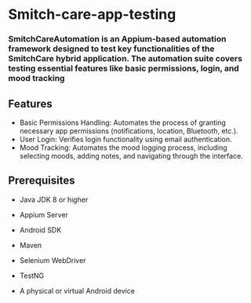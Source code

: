 # Smitch-care-app-testing
### SmitchCareAutomation is an Appium-based automation framework designed to test key functionalities of the SmitchCare hybrid application. The automation suite covers testing essential features like basic permissions, login, and mood tracking

## Features

- Basic Permissions Handling: Automates the process of granting necessary app permissions (notifications, location, Bluetooth, etc.).
- User Login: Verifies login functionality using email authentication.
- Mood Tracking: Automates the mood logging process, including selecting moods, adding notes, and navigating through the interface.

## Prerequisites

- Java JDK 8 or higher

- Appium Server

- Android SDK

- Maven

- Selenium WebDriver

- TestNG

- A physical or virtual Android device
